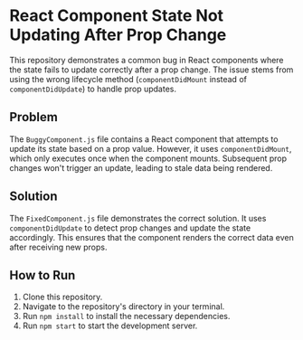 # React Component State Not Updating After Prop Change

This repository demonstrates a common bug in React components where the state fails to update correctly after a prop change. The issue stems from using the wrong lifecycle method (`componentDidMount` instead of `componentDidUpdate`) to handle prop updates.

## Problem

The `BuggyComponent.js` file contains a React component that attempts to update its state based on a prop value. However, it uses `componentDidMount`, which only executes once when the component mounts.  Subsequent prop changes won't trigger an update, leading to stale data being rendered.

## Solution

The `FixedComponent.js` file demonstrates the correct solution. It uses `componentDidUpdate` to detect prop changes and update the state accordingly. This ensures that the component renders the correct data even after receiving new props.

## How to Run

1. Clone this repository.
2. Navigate to the repository's directory in your terminal.
3. Run `npm install` to install the necessary dependencies.
4. Run `npm start` to start the development server.